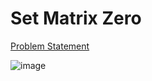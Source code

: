 # Set Matrix Zero
[Problem Statement](https://leetcode.com/problems/set-matrix-zeroes/)


![image](https://user-images.githubusercontent.com/60498472/188310054-d63e301c-60d8-4f80-a4eb-68578f8fb4e2.png)
